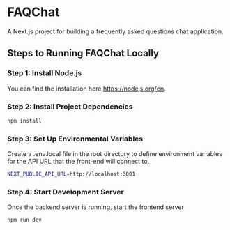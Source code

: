 # FAQChat

A Next.js project for building a frequently asked questions chat application.

## Steps to Running FAQChat Locally

### Step 1: Install Node.js
You can find the installation here https://nodejs.org/en.

### Step 2: Install Project Dependencies
```bash
npm install
```

### Step 3: Set Up Environmental Variables
Create a .env.local file in the root directory to define environment variables for the API URL that the front-end will connect to. 

```bash
NEXT_PUBLIC_API_URL=http://localhost:3001
```

### Step 4: Start Development Server
Once the backend server is running, start the frontend server

```bash
npm run dev
```

